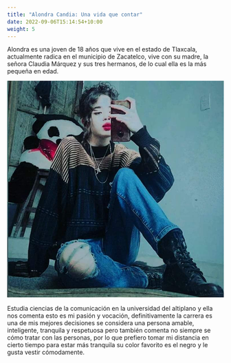 ```yaml
---
title: "Alondra Candia: Una vida que contar"
date: 2022-09-06T15:14:54+10:00
weight: 5
---
```

Alondra es una joven de 18 años que vive en el estado de Tlaxcala, actualmente radica en el municipio de Zacatelco, vive con su madre, la señora Claudia Márquez y sus tres hermanos, de lo cual ella es la más pequeña en edad. 

![Accounting Services](/images/ImgeAlondra/Imagen7.jpeg)

Estudia ciencias de la comunicación en la universidad del altiplano y ella nos comenta esto es mi pasión y vocación, definitivamente la carrera es una de mis mejores decisiones se considera una persona amable, inteligente, tranquila y respetuosa pero también comenta no siempre se cómo tratar con las personas, por lo que prefiero tomar mi distancia en cierto tiempo para estar más tranquila su color favorito es el negro y le gusta vestir cómodamente.
